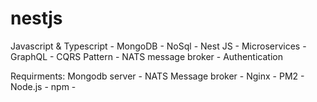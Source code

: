 # nestjs
Javascript & Typescript - MongoDB - NoSql - 
Nest JS - Microservices - GraphQL - CQRS Pattern - NATS message broker - Authentication

Requirments:
Mongodb server -
NATS Message broker -
Nginx -
PM2 -
Node.js - npm -
